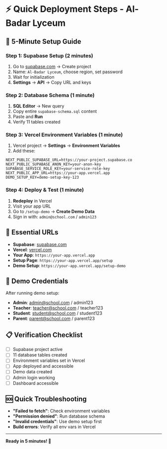 # ⚡ Quick Deployment Steps - Al-Badar Lyceum

## 🚀 **5-Minute Setup Guide**

### **Step 1: Supabase Setup (2 minutes)**
1. Go to [supabase.com](https://supabase.com) → Create project
2. Name: `Al-Badar Lyceum`, choose region, set password
3. Wait for initialization
4. **Settings** → **API** → Copy URL and keys

### **Step 2: Database Schema (1 minute)**
1. **SQL Editor** → New query
2. Copy entire `supabase-schema.sql` content
3. Paste and **Run**
4. Verify 11 tables created

### **Step 3: Vercel Environment Variables (1 minute)**
1. Vercel project → **Settings** → **Environment Variables**
2. Add these:
```env
NEXT_PUBLIC_SUPABASE_URL=https://your-project.supabase.co
NEXT_PUBLIC_SUPABASE_ANON_KEY=your-anon-key
SUPABASE_SERVICE_ROLE_KEY=your-service-role-key
NEXT_PUBLIC_APP_URL=https://your-app.vercel.app
DEMO_SETUP_KEY=demo-setup-key-123
```

### **Step 4: Deploy & Test (1 minute)**
1. **Redeploy** in Vercel
2. Visit your app URL
3. Go to `/setup-demo` → **Create Demo Data**
4. Sign in with: `admin@school.com` / `admin123`

## 🎯 **Essential URLs**
- **Supabase**: [supabase.com](https://supabase.com)
- **Vercel**: [vercel.com](https://vercel.com)
- **Your App**: `https://your-app.vercel.app`
- **Setup Page**: `https://your-app.vercel.app/setup`
- **Demo Setup**: `https://your-app.vercel.app/setup-demo`

## 🔑 **Demo Credentials**
After running demo setup:
- **Admin**: admin@school.com / admin123
- **Teacher**: teacher@school.com / teacher123
- **Student**: student@school.com / student123
- **Parent**: parent@school.com / parent123

## 📋 **Verification Checklist**
- [ ] Supabase project active
- [ ] 11 database tables created
- [ ] Environment variables set in Vercel
- [ ] App deployed and accessible
- [ ] Demo data created
- [ ] Admin login working
- [ ] Dashboard accessible

## 🆘 **Quick Troubleshooting**
- **"Failed to fetch"**: Check environment variables
- **"Permission denied"**: Run database schema
- **"Invalid credentials"**: Use demo setup first
- **Build errors**: Verify all env vars in Vercel

---
**Ready in 5 minutes! 🎉**

